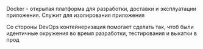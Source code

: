 Docker - открытая платформа для разработки, доставки и эксплуатации приложения. Служит для изолирования приложения

Со стороны DevOps контейнеризация помогает сделать так, чтоб были идентичные окружения во время разработки, тестирования и выкатки в прод